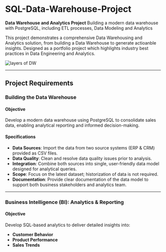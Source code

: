 # SQL-Data-Warehouse-Project

**Data Warehouse and Analytics Project**
Building a modern data warehouse with PostgreSQL, including ETL processes, Data Modeling and Analytics

This project demonstrates a comprehensive Data Warehousing and Analytics solution, from building a Data Warehouse to generate actioanble insights. Designed as a portfolio project which highlights industry best practices in Data Engineering and Analytics.

![layers of DW](https://github.com/user-attachments/assets/bf7ac6e9-b693-476c-be0a-015751366122)

---

## Project Requirements

### Building the Data Warehouse

#### Objective 
Develop a modern data warehouse using PostgreSQL to consolidate sales data, enabling analytical reporting and informed decision-making.

#### Specifications
- **Data Sources**: Import the data from two source systems (ERP & CRM) provided as CSV files.
- **Data Quality**: Clean and resolve data quality issues prior to analysis.
- **Integration**: Combine both sources into single, user-friendly data model designed for analytical queries.
- **Scope**: Focus on the latest dataset; historization of data is not required.
- **Documentation**: Provide clear documentation of the data model to support both business stakeholders and analytics team.

---

### Business Intelligence (BI): Analytics & Reporting

#### Objective
Develop SQL-based analytics to deliver detailed insights into:
- **Customer Behavior**
- **Product Performance**
- **Sales Trends**
